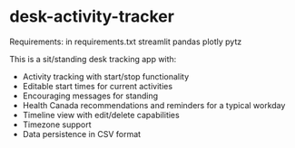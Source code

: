 # desk-activity-tracker

Requirements: in requirements.txt
streamlit pandas plotly pytz

This is a sit/standing desk tracking app with:

- Activity tracking with start/stop functionality
- Editable start times for current activities
- Encouraging messages for standing
- Health Canada recommendations and reminders for a typical workday
- Timeline view with edit/delete capabilities
- Timezone support
- Data persistence in CSV format
